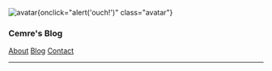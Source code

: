 ![avatar](https://i.ibb.co/xS6pmT8/Screenshot-2023-08-21-at-23-14-22.png){onclick="alert('ouch!')" class="avatar"}

### Cemre's Blog


[About](/)
[Blog](/blog)
[Contact](/contact)

---
